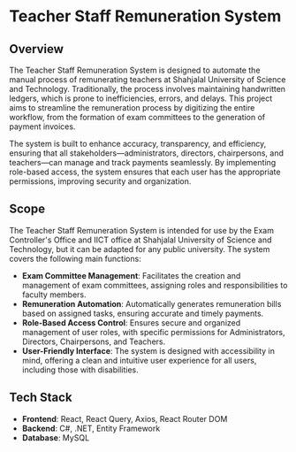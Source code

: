 # Teacher Staff Remuneration System

## Overview

The Teacher Staff Remuneration System is designed to automate the manual process of remunerating teachers at Shahjalal University of Science and Technology. Traditionally, the process involves maintaining handwritten ledgers, which is prone to inefficiencies, errors, and delays. This project aims to streamline the remuneration process by digitizing the entire workflow, from the formation of exam committees to the generation of payment invoices.

The system is built to enhance accuracy, transparency, and efficiency, ensuring that all stakeholders—administrators, directors, chairpersons, and teachers—can manage and track payments seamlessly. By implementing role-based access, the system ensures that each user has the appropriate permissions, improving security and organization.

## Scope

The Teacher Staff Remuneration System is intended for use by the Exam Controller's Office and IICT office at Shahjalal University of Science and Technology, but it can be adapted for any public university. The system covers the following main functions:

- **Exam Committee Management**: Facilitates the creation and management of exam committees, assigning roles and responsibilities to faculty members.
- **Remuneration Automation**: Automatically generates remuneration bills based on assigned tasks, ensuring accurate and timely payments.
- **Role-Based Access Control**: Ensures secure and organized management of user roles, with specific permissions for Administrators, Directors, Chairpersons, and Teachers.
- **User-Friendly Interface**: The system is designed with accessibility in mind, offering a clean and intuitive user experience for all users, including those with disabilities.

## Tech Stack

- **Frontend**: React, React Query, Axios, React Router DOM
- **Backend**: C#, .NET, Entity Framework
- **Database**: MySQL